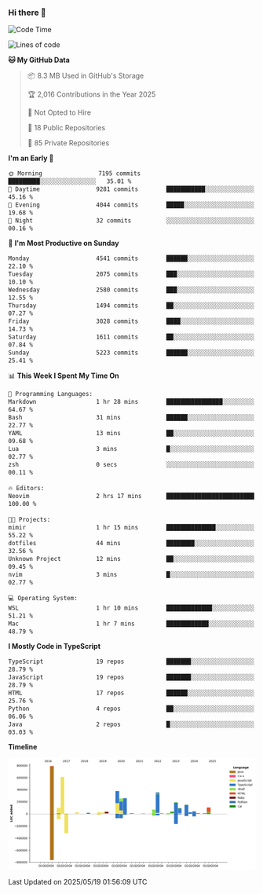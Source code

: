 ### Hi there 👋

<!--
**Clumsy-Coder/Clumsy-Coder** is a ✨ _special_ ✨ repository because its `README.md` (this file) appears on your GitHub profile.

Here are some ideas to get you started:

- 🔭 I’m currently working on ...
- 🌱 I’m currently learning ...
- 👯 I’m looking to collaborate on ...
- 🤔 I’m looking for help with ...
- 💬 Ask me about ...
- 📫 How to reach me: ...
- 😄 Pronouns: ...
- ⚡ Fun fact: ...
-->

<!-- anmol098/waka-readme-stats -->
<!--START_SECTION:waka-->
![Code Time](http://img.shields.io/badge/Code%20Time-1%2C266%20hrs%2032%20mins-blue)

![Lines of code](https://img.shields.io/badge/From%20Hello%20World%20I%27ve%20Written-3.6%20million%20lines%20of%20code-blue)

**🐱 My GitHub Data** 

> 📦 8.3 MB Used in GitHub's Storage 
 > 
> 🏆 2,016 Contributions in the Year 2025
 > 
> 🚫 Not Opted to Hire
 > 
> 📜 18 Public Repositories 
 > 
> 🔑 85 Private Repositories 
 > 
**I'm an Early 🐤** 

```text
🌞 Morning                7195 commits        █████████░░░░░░░░░░░░░░░░   35.01 % 
🌆 Daytime                9281 commits        ███████████░░░░░░░░░░░░░░   45.16 % 
🌃 Evening                4044 commits        █████░░░░░░░░░░░░░░░░░░░░   19.68 % 
🌙 Night                  32 commits          ░░░░░░░░░░░░░░░░░░░░░░░░░   00.16 % 
```
📅 **I'm Most Productive on Sunday** 

```text
Monday                   4541 commits        ██████░░░░░░░░░░░░░░░░░░░   22.10 % 
Tuesday                  2075 commits        ███░░░░░░░░░░░░░░░░░░░░░░   10.10 % 
Wednesday                2580 commits        ███░░░░░░░░░░░░░░░░░░░░░░   12.55 % 
Thursday                 1494 commits        ██░░░░░░░░░░░░░░░░░░░░░░░   07.27 % 
Friday                   3028 commits        ████░░░░░░░░░░░░░░░░░░░░░   14.73 % 
Saturday                 1611 commits        ██░░░░░░░░░░░░░░░░░░░░░░░   07.84 % 
Sunday                   5223 commits        ██████░░░░░░░░░░░░░░░░░░░   25.41 % 
```


📊 **This Week I Spent My Time On** 

```text
💬 Programming Languages: 
Markdown                 1 hr 28 mins        ████████████████░░░░░░░░░   64.67 % 
Bash                     31 mins             ██████░░░░░░░░░░░░░░░░░░░   22.77 % 
YAML                     13 mins             ██░░░░░░░░░░░░░░░░░░░░░░░   09.68 % 
Lua                      3 mins              █░░░░░░░░░░░░░░░░░░░░░░░░   02.77 % 
zsh                      0 secs              ░░░░░░░░░░░░░░░░░░░░░░░░░   00.11 % 

🔥 Editors: 
Neovim                   2 hrs 17 mins       █████████████████████████   100.00 % 

🐱‍💻 Projects: 
mimir                    1 hr 15 mins        ██████████████░░░░░░░░░░░   55.22 % 
dotfiles                 44 mins             ████████░░░░░░░░░░░░░░░░░   32.56 % 
Unknown Project          12 mins             ██░░░░░░░░░░░░░░░░░░░░░░░   09.45 % 
nvim                     3 mins              █░░░░░░░░░░░░░░░░░░░░░░░░   02.77 % 

💻 Operating System: 
WSL                      1 hr 10 mins        █████████████░░░░░░░░░░░░   51.21 % 
Mac                      1 hr 7 mins         ████████████░░░░░░░░░░░░░   48.79 % 
```

**I Mostly Code in TypeScript** 

```text
TypeScript               19 repos            ███████░░░░░░░░░░░░░░░░░░   28.79 % 
JavaScript               19 repos            ███████░░░░░░░░░░░░░░░░░░   28.79 % 
HTML                     17 repos            ██████░░░░░░░░░░░░░░░░░░░   25.76 % 
Python                   4 repos             ██░░░░░░░░░░░░░░░░░░░░░░░   06.06 % 
Java                     2 repos             █░░░░░░░░░░░░░░░░░░░░░░░░   03.03 % 
```



**Timeline**

![Lines of Code chart](https://raw.githubusercontent.com/Clumsy-Coder/Clumsy-Coder/main/assets/bar_graph.png)


 Last Updated on 2025/05/19 01:56:09 UTC
<!--END_SECTION:waka-->
